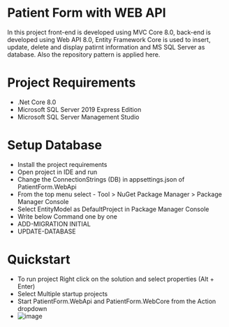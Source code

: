 # Patient Form with WEB API
In this project front-end is developed using MVC Core 8.0, back-end is developed using Web API 8.0, Entity Framework Core is used to insert, update, delete and display patirnt information and MS SQL Server as database. Also the repository pattern is applied here.

# Project Requirements
- .Net Core 8.0
- Microsoft SQL Server 2019 Express Edition
- Microsoft SQL Server Management Studio
  
# Setup Database
- Install the project requirements
- Open project in IDE and run
- Change the ConnectionStrings (DB) in appsettings.json of PatientForm.WebApi
- From the top menu select - Tool > NuGet Package Manager > Package Manager Console
- Select EntityModel as DefaultProject in Package Manager Console
- Write below Command one by one
- ADD-MIGRATION INITIAL
- UPDATE-DATABASE

# Quickstart
- To run project Right click on the solution and select properties (Alt + Enter)
- Select Multiple startup projects
- Start PatientForm.WebApi and PatientForm.WebCore from the Action dropdown
- ![image](https://github.com/raseldotnetcoder/PatientForm/assets/115859775/d68219b7-4b45-49b6-b31a-db4658ff15fc)

